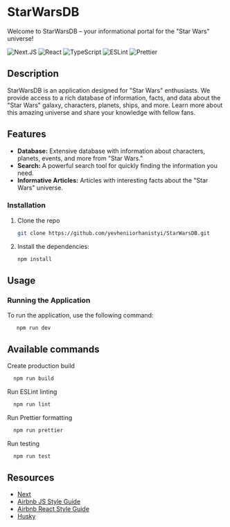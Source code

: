 # StarWarsDB

Welcome to StarWarsDB – your informational portal for the "Star Wars" universe!

![Next.JS](https://img.shields.io/badge/next.js-000000?style=for-the-badge&logo=nextdotjs&logoColor=white)
![React](https://img.shields.io/badge/React-20232A?style=for-the-badge&logo=react&logoColor=61DAFB)
![TypeScript](https://img.shields.io/badge/TypeScript-007ACC?style=for-the-badge&logo=typescript&logoColor=white)
![ESLint](https://img.shields.io/badge/eslint-3A33D1?style=for-the-badge&logo=eslint&logoColor=white)
![Prettier](https://img.shields.io/badge/prettier-1A2C34?style=for-the-badge&logo=prettier&logoColor=F7BA3E)

## Description

StarWarsDB is an application designed for "Star Wars" enthusiasts. We provide access to a rich database of information, facts, and data about the "Star Wars" galaxy, characters, planets, ships, and more. Learn more about this amazing universe and share your knowledge with fellow fans.

## Features

- **Database:** Extensive database with information about characters, planets, events, and more from "Star Wars."
- **Search:** A powerful search tool for quickly finding the information you need.
- **Informative Articles:** Articles with interesting facts about the "Star Wars" universe.

### Installation

1. Clone the repo
   ```sh
   git clone https://github.com/yevheniiorhanistyi/StarWarsDB.git
   ```
2. Install the dependencies:
   ```sh
   npm install
   ```

## Usage

### Running the Application

To run the application, use the following command:

```
   npm run dev
```

## Available commands

Create production build

```bash
  npm run build
```

Run ESLint linting

```bash
  npm run lint
```

Run Prettier formatting

```bash
  npm run prettier
```

Run testing

```bash
  npm run test
```

## Resources

- [Next](https://nextjs.org/)
- [Airbnb JS Style Guide](https://github.com/airbnb/javascript)
- [Airbnb React Style Guide](https://github.com/airbnb/javascript/tree/master/react)
- [Husky](https://github.com/typicode/husky)
